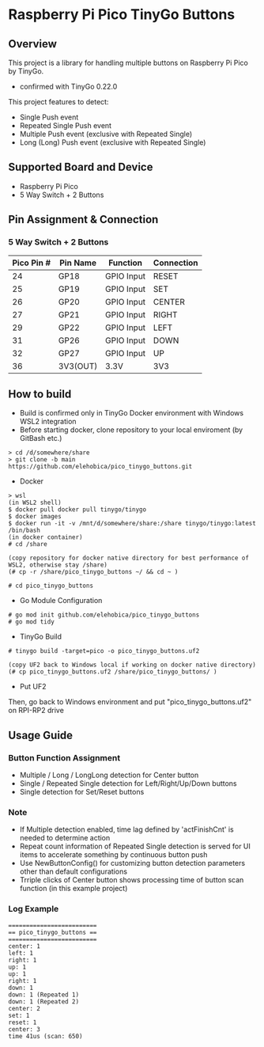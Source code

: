 # Raspberry Pi Pico TinyGo Buttons
## Overview
This project is a library for handling multiple buttons on Raspberry Pi Pico by TinyGo.
* confirmed with TinyGo 0.22.0

This project features to detect:
* Single Push event
* Repeated Single Push event
* Multiple Push event (exclusive with Repeated Single)
* Long (Long) Push event (exclusive with Repeated Single)

## Supported Board and Device
* Raspberry Pi Pico
* 5 Way Switch + 2 Buttons

## Pin Assignment & Connection
### 5 Way Switch + 2 Buttons
| Pico Pin # | Pin Name | Function | Connection |
----|----|----|----
| 24 | GP18 | GPIO Input | RESET |
| 25 | GP19 | GPIO Input | SET |
| 26 | GP20 | GPIO Input | CENTER |
| 27 | GP21 | GPIO Input | RIGHT |
| 29 | GP22 | GPIO Input | LEFT |
| 31 | GP26 | GPIO Input | DOWN |
| 32 | GP27 | GPIO Input | UP |
| 36 | 3V3(OUT) | 3.3V | 3V3 |

## How to build
* Build is confirmed only in TinyGo Docker environment with Windows WSL2 integration
* Before starting docker, clone repository to your local enviroment (by GitBash etc.)
```
> cd /d/somewhere/share
> git clone -b main https://github.com/elehobica/pico_tinygo_buttons.git
```

* Docker
```
> wsl
(in WSL2 shell)
$ docker pull docker pull tinygo/tinygo
$ docker images
$ docker run -it -v /mnt/d/somewhere/share:/share tinygo/tinygo:latest /bin/bash
(in docker container)
# cd /share

(copy repository for docker native directory for best performance of WSL2, otherwise stay /share)
(# cp -r /share/pico_tinygo_buttons ~/ && cd ~ )

# cd pico_tinygo_buttons
```

* Go Module Configuration
```
# go mod init github.com/elehobica/pico_tinygo_buttons
# go mod tidy
```

* TinyGo Build
```
# tinygo build -target=pico -o pico_tinygo_buttons.uf2

(copy UF2 back to Windows local if working on docker native directory)
(# cp pico_tinygo_buttons.uf2 /share/pico_tinygo_buttons/ )
```

* Put UF2 

Then, go back to Windows environment and put "pico_tinygo_buttons.uf2" on RPI-RP2 drive

## Usage Guide
### Button Function Assignment
* Multiple / Long / LongLong detection for Center button
* Single / Repeated Single detection for Left/Right/Up/Down buttons
* Single detection for Set/Reset buttons

### Note
* If Multiple detection enabled, time lag defined by 'actFinishCnt' is needed to determine action
* Repeat count information of Repeated Single detection is served for UI items to accelerate something by continuous button push
* Use NewButtonConfig() for customizing button detection parameters other than default configurations
* Trriple clicks of Center button shows processing time of button scan function (in this example project)

### Log Example
```
=========================
== pico_tinygo_buttons ==
=========================
center: 1
left: 1
right: 1
up: 1
up: 1
right: 1
down: 1
down: 1 (Repeated 1)
down: 1 (Repeated 2)
center: 2
set: 1
reset: 1
center: 3
time 41us (scan: 650)
```